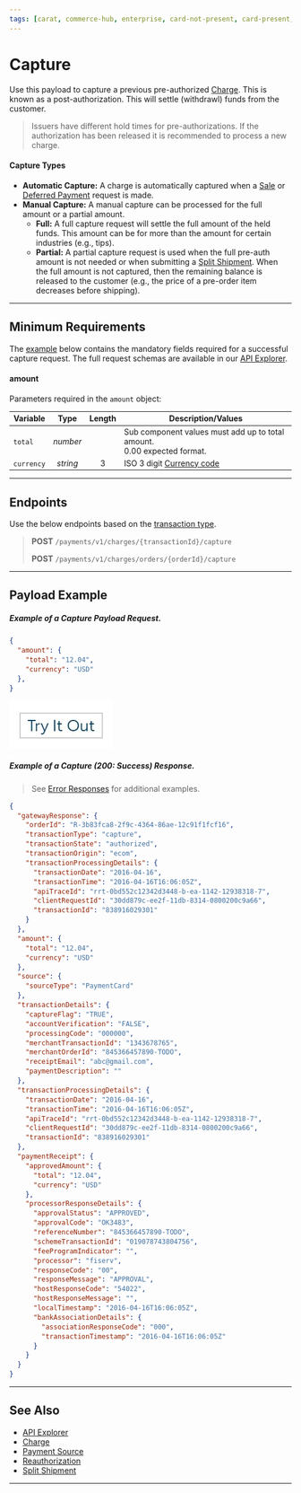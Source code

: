 ```yaml
---
tags: [carat, commerce-hub, enterprise, card-not-present, card-present, capture, settle, payments, post-auth, completion, api-reference,]
---
```


# Capture

Use this payload to capture a previous pre-authorized [Charge](?path=docs/Resources/API-Documents/Payments/Charges.md). This is known as a post-authorization. This will settle (withdrawl) funds from the customer.

<!-- theme: warning -->
> Issuers have different hold times for pre-authorizations. If the authorization has been released it is recommended to process a new charge.

#### Capture Types

- **Automatic Capture:** A charge is automatically captured when a [Sale](?path=docs/Resources/FAQs-Glossary/Glossary.md#sale) or [Deferred Payment](?path=docs/Resources/Guides/Bill-Payments/Deferred-Payment.md) request is made.
- **Manual Capture:** A manual capture can be processed for the full amount or a partial amount.
  - **Full:** A full capture request will settle the full amount of the held funds. This amount can be for more than the amount for certain industries (e.g., tips).
  - **Partial:** A partial capture request is used when the full pre-auth amount is not needed or when submitting a [Split Shipment](?path=docs/Resources/Guides/Payment-Sources/Split-Tender.md). When the full amount is not captured, then the remaining balance is released to the customer (e.g., the price of a pre-order item decreases before shipping).

---

## Minimum Requirements

The [example](#payload-example) below contains the mandatory fields required for a successful capture request. The full request schemas are available in our [API Explorer](../api/?type=post&path=/payments/v1/capture).

#### amount

Parameters required in the `amount` object:

| Variable | Type | Length | Description/Values |
| -------- | :--: | :------------: | ------------------ |
| `total` | *number* |  | Sub component values must add up to total amount.<br/>0.00 expected format. |
| `currency` | *string* | 3 | ISO 3 digit [Currency code](?path=docs/Resources/Master-Data/Currency-Code.md) |

---

## Endpoints
Use the below endpoints based on the [transaction type](?path=docs/Resources/Guides/Transaction-Types.md).
<!-- theme: success -->
>**POST** `/payments/v1/charges/{transactionId}/capture`
>
>**POST** `/payments/v1/charges/orders/{orderId}/capture`

---

## Payload Example

<!--
type: tab
title: Request
-->

##### Example of a Capture Payload Request.

```json
{
  "amount": {
    "total": "12.04",
    "currency": "USD"
  },
}
```

[![Try it out](../../../../assets/images/button.png)](../api/?type=post&path=/payments/v1/charges/{transactionId}/capture)

<!--
type: tab
title: Response
-->

##### Example of a Capture (200: Success) Response.

<!-- theme: info -->

> See [Error Responses](?path=docs/Resources/Guides/Response-Codes/HTTP.md) for additional examples.

```json
{
  "gatewayResponse": {
    "orderId": "R-3b83fca8-2f9c-4364-86ae-12c91f1fcf16",
    "transactionType": "capture",
    "transactionState": "authorized",
    "transactionOrigin": "ecom",
    "transactionProcessingDetails": {
      "transactionDate": "2016-04-16",
      "transactionTime": "2016-04-16T16:06:05Z",
      "apiTraceId": "rrt-0bd552c12342d3448-b-ea-1142-12938318-7",
      "clientRequestId": "30dd879c-ee2f-11db-8314-0800200c9a66",
      "transactionId": "838916029301"
    }
  },
  "amount": {
    "total": "12.04",
    "currency": "USD"
  },
  "source": {
    "sourceType": "PaymentCard"
  },
  "transactionDetails": {
    "captureFlag": "TRUE",
    "accountVerification": "FALSE",
    "processingCode": "000000",
    "merchantTransactionId": "1343678765",
    "merchantOrderId": "845366457890-TODO",
    "receiptEmail": "abc@gmail.com",
    "paymentDescription": ""
  },
  "transactionProcessingDetails": {
    "transactionDate": "2016-04-16",
    "transactionTime": "2016-04-16T16:06:05Z",
    "apiTraceId": "rrt-0bd552c12342d3448-b-ea-1142-12938318-7",
    "clientRequestId": "30dd879c-ee2f-11db-8314-0800200c9a66",
    "transactionId": "838916029301"
  },
  "paymentReceipt": {
    "approvedAmount": {
      "total": "12.04",
      "currency": "USD"
    },
    "processorResponseDetails": {
      "approvalStatus": "APPROVED",
      "approvalCode": "OK3483",
      "referenceNumber": "845366457890-TODO",
      "schemeTransactionId": "019078743804756",
      "feeProgramIndicator": "",
      "processor": "fiserv",
      "responseCode": "00",
      "responseMessage": "APPROVAL",
      "hostResponseCode": "54022",
      "hostResponseMessage": "",
      "localTimestamp": "2016-04-16T16:06:05Z",
      "bankAssociationDetails": {
        "associationResponseCode": "000",
        "transactionTimestamp": "2016-04-16T16:06:05Z"
      }
    }
  }
}
```

<!-- type: tab-end -->

---

## See Also
- [API Explorer](../api/?type=post&path=/payments/v1/charges)
- [Charge](?path=docs/Resources/API-Documents/Payments/Charges.md)
- [Payment Source](?path=docs/Resources/Guides/Payment-Sources/Source-Type.md)
- [Reauthorization](?path=docs/Resources/Guides/Authorizations/Re-Auth.md)
- [Split Shipment](?path=docs/Resources/Guides/Split-Shipment.md)

---
